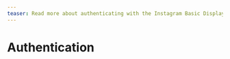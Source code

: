 ```yaml
---
teaser: Read more about authenticating with the Instagram Basic Display API.
---
```


# Authentication
